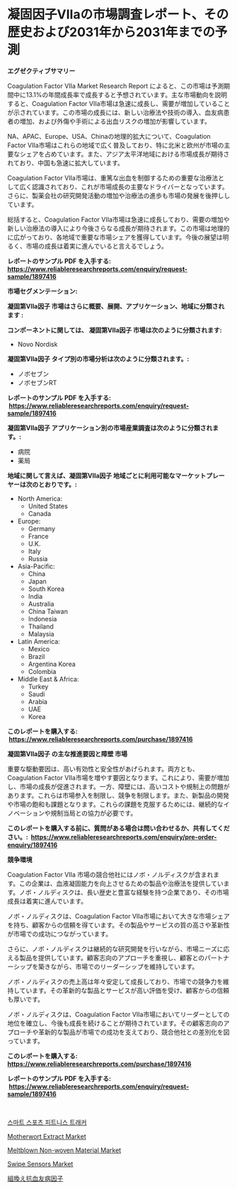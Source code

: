 <p><h1>凝固因子VIIaの市場調査レポート、その歴史および2031年から2031年までの予測</h1></p><p><strong>エグゼクティブサマリー</strong></p>
<p><p>Coagulation Factor VIIa Market Research Report によると、この市場は予測期間中に13.1%の年間成長率で成長すると予想されています。主な市場動向を説明すると、Coagulation Factor VIIa市場は急速に成長し、需要が増加していることが示されています。この市場の成長には、新しい治療法や技術の導入、血友病患者の増加、および外傷や手術による出血リスクの増加が影響しています。</p><p>NA、APAC、Europe、USA、Chinaの地理的拡大について、Coagulation Factor VIIa市場はこれらの地域で広く普及しており、特に北米と欧州が市場の主要なシェアを占めています。また、アジア太平洋地域における市場成長が期待されており、中国も急速に拡大しています。</p><p>Coagulation Factor VIIa市場は、重篤な出血を制御するための重要な治療法として広く認識されており、これが市場成長の主要なドライバーとなっています。さらに、製薬会社の研究開発活動の増加や治療法の進歩も市場の発展を後押ししています。</p><p>総括すると、Coagulation Factor VIIa市場は急速に成長しており、需要の増加や新しい治療法の導入により今後さらなる成長が期待されます。この市場は地理的に広がっており、各地域で重要な市場シェアを獲得しています。今後の展望は明るく、市場の成長は着実に進んでいると言えるでしょう。</p></p>
<p><strong>レポートのサンプル PDF を入手する: <a href="https://www.reliableresearchreports.com/enquiry/request-sample/1897416">https://www.reliableresearchreports.com/enquiry/request-sample/1897416</a></strong></p>
<p><strong>市場セグメンテーション:</strong></p>
<p><strong> 凝固第VIIa因子 市場はさらに概要、展開、アプリケーション、地域に分類されます :</strong></p>
<p><strong>コンポーネントに関しては、 凝固第VIIa因子 市場は次のように分類されます: &nbsp;</strong></p>
<p><ul><li>Novo Nordisk</li></ul></p>
<p><strong> 凝固第VIIa因子 タイプ別の市場分析は次のように分類されます。:</strong></p>
<p><ul><li>ノボセブン</li><li>ノボセブンRT</li></ul></p>
<p><strong>レポートのサンプル PDF を入手する: &nbsp;<a href="https://www.reliableresearchreports.com/enquiry/request-sample/1897416">https://www.reliableresearchreports.com/enquiry/request-sample/1897416</a></strong></p>
<p><strong> 凝固第VIIa因子 アプリケーション別の市場産業調査は次のように分類されます。:</strong></p>
<p><ul><li>病院</li><li>薬局</li></ul></p>
<p><strong>地域に関して言えば、凝固第VIIa因子 地域ごとに利用可能なマーケットプレーヤーは次のとおりです。:</strong></p>
<p><ul>
    <li>
        North America:
        <ul>
            <li>United States</li>
            <li>Canada</li>
        </ul>
    </li>
    <li>
        Europe:
        <ul>
            <li>Germany</li>
            <li>France</li>
            <li>U.K.</li>
            <li>Italy</li>
            <li>Russia</li>
        </ul>
    </li>
    <li>
        Asia-Pacific:
        <ul>
            <li>China</li>
            <li>Japan</li>
            <li>South Korea</li>
            <li>India</li>
            <li>Australia</li>
            <li>China Taiwan</li>
            <li>Indonesia</li>
            <li>Thailand</li>
            <li>Malaysia</li>
        </ul>
    </li>
    <li>
        Latin America:
        <ul>
            <li>Mexico</li>
            <li>Brazil</li>
            <li>Argentina Korea</li>
            <li>Colombia</li>
        </ul>
    </li>
    <li>
        Middle East & Africa:
        <ul>
            <li>Turkey</li>
            <li>Saudi</li>
            <li>Arabia</li>
            <li>UAE</li>
            <li>Korea</li>
        </ul>
    </li>
    </ul></p>
<p><strong>このレポートを購入する: &nbsp;<a href="https://www.reliableresearchreports.com/purchase/1897416">https://www.reliableresearchreports.com/purchase/1897416</a></strong></p>
<p><strong>凝固第VIIa因子 の主な推進要因と障壁 市場</strong></p>
<p><p>重要な駆動要因は、高い有効性と安全性があげられます。両方とも、Coagulation Factor VIIa市場を増やす要因となります。これにより、需要が増加し、市場の成長が促進されます。一方、障壁には、高いコストや規制上の問題があります。これらは市場参入を制限し、競争を制限します。また、新製品の開発や市場の飽和も課題となります。これらの課題を克服するためには、継続的なイノベーションや規制当局との協力が必要です。</p></p>
<p><strong>このレポートを購入する前に、質問がある場合は問い合わせるか、共有してください。:&nbsp; <a href="https://www.reliableresearchreports.com/enquiry/pre-order-enquiry/1897416">https://www.reliableresearchreports.com/enquiry/pre-order-enquiry/1897416</a></strong></p>
<p><strong>競争環境</strong></p>
<p><p>Coagulation Factor VIIa  市場の競合他社にはノボ・ノルディスクが含まれます。この企業は、血液凝固能力を向上させるための製品や治療法を提供しています。ノボ・ノルディスクは、長い歴史と豊富な経験を持つ企業であり、その市場成長は着実に進んでいます。</p><p>ノボ・ノルディスクは、Coagulation Factor VIIa市場において大きな市場シェアを持ち、顧客からの信頼を得ています。その製品やサービスの質の高さや革新性が市場での成功につながっています。</p><p>さらに、ノボ・ノルディスクは継続的な研究開発を行いながら、市場ニーズに応える製品を提供しています。顧客志向のアプローチを重視し、顧客とのパートナーシップを築きながら、市場でのリーダーシップを維持しています。</p><p>ノボ・ノルディスクの売上高は年々安定して成長しており、市場での競争力を維持しています。その革新的な製品とサービスが高い評価を受け、顧客からの信頼も厚いです。</p><p>ノボ・ノルディスクは、Coagulation Factor VIIa市場においてリーダーとしての地位を確立し、今後も成長を続けることが期待されています。その顧客志向のアプローチや革新的な製品が市場での成功を支えており、競合他社との差別化を図っています。</p></p>
<p><strong>このレポートを購入する: &nbsp; <a href="https://www.reliableresearchreports.com/purchase/1897416">https://www.reliableresearchreports.com/purchase/1897416</a></strong></p>
<p><strong>レポートのサンプル PDF を入手する: &nbsp;<a href="https://www.reliableresearchreports.com/enquiry/request-sample/1897416">https://www.reliableresearchreports.com/enquiry/request-sample/1897416</a></strong><strong></strong></p>
<p>&nbsp;</p>
<p><p><a href="https://github.com/idcefvhkdut6/Market-Research-Report-List-1/blob/main/3639491192960.md">스마트 스포츠 피트니스 트래커</a></p><p><a href="https://github.com/lylyparadise/Market-Research-Report-List-2/blob/main/motherwort-extract-market.md">Motherwort Extract Market</a></p><p><a href="https://scarlet-rocket-c63.notion.site/Meltblown-Non-woven-Material-Market-Size-and-Examines-its-Market-Scope-with-a-Primary-Focus-on-Gro-00030c64dd574f2aa6739aaef41da072">Meltblown Non-woven Material Market</a></p><p><a href="https://issuu.com/reportprime-2/docs/swipe-sensors-market-size-2030.pptx">Swipe Sensors Market</a></p><p><a href="https://github.com/ppmazlotr77499/Market-Research-Report-List-1/blob/main/1177486193176.md">組換え抗血友病因子</a></p></p>